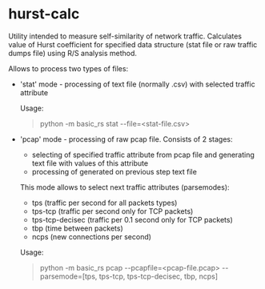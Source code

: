 # hurst-calc

Utility intended to measure self-similarity of network traffic.
Calculates value of Hurst coefficient for specified data structure (stat file or raw traffic dumps file) using R/S analysis method.  

Allows to process two types of files:
- 'stat' mode  -  processing of text file (normally .csv) with selected traffic attribute

  Usage:
  > python -m basic_rs stat --file=<stat-file.csv>

- 'pcap' mode  -  processing of raw pcap file. Consists of 2 stages:
    - selecting of specified traffic attribute from pcap file and generating text file with values of this attribute
    - processing of generated on previous step text file
    
    This mode allows to select next traffic attributes (parsemodes):
    - tps (traffic per second for all packets types)
    - tps-tcp (traffic per second only for TCP packets)
    - tps-tcp-decisec (traffic per 0.1 second only for TCP packets)
    - tbp (time between packets)
    - ncps (new connections per second)

  Usage:
  > python -m basic_rs pcap --pcapfile=<pcap-file.pcap> --parsemode=[tps, tps-tcp, tps-tcp-decisec, tbp, ncps]
